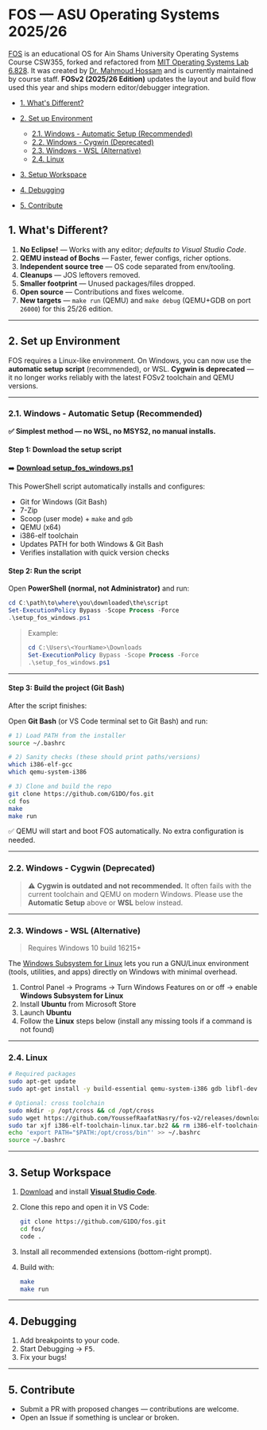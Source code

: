 # FOS — ASU Operating Systems 2025/26

[FOS][fos-v1] is an educational OS for Ain Shams University Operating Systems Course CSW355, forked and refactored from [MIT Operating Systems Lab 6.828][mit-6.828]. It was created by [Dr. Mahmoud Hossam][dr-m-h] and is currently maintained by course staff.
**FOSv2 (2025/26 Edition)** updates the layout and build flow used this year and ships modern editor/debugger integration.

[fos-v1]: https://github.com/mahossam/FOS-Ain-Shams-University-Educational-OS
[dr-m-h]: https://github.com/mahossam/
[mit-6.828]: http://ocw.mit.edu/courses/electrical-engineering-and-computer-science/6-828-operating-system-engineering-fall-2012/

<!-- TOC depthFrom:2 -->

* [1. What's Different?](#1-whats-different)
* [2. Set up Environment](#2-set-up-environment)

  * [2.1. Windows - Automatic Setup (Recommended)](#21-windows---automatic-setup-recommended)
  * [2.2. Windows - Cygwin (Deprecated)](#22-windows---cygwin-deprecated)
  * [2.3. Windows - WSL (Alternative)](#23-windows---wsl-alternative)
  * [2.4. Linux](#24-linux)
* [3. Setup Workspace](#3-setup-workspace)
* [4. Debugging](#4-debugging)
* [5. Contribute](#5-contribute)

<!-- /TOC -->

## 1. What's Different?

1. **No Eclipse!** — Works with any editor; *defaults to Visual Studio Code*.
2. **QEMU instead of Bochs** — Faster, fewer configs, richer options.
3. **Independent source tree** — OS code separated from env/tooling.
4. **Cleanups** — JOS leftovers removed.
5. **Smaller footprint** — Unused packages/files dropped.
6. **Open source** — Contributions and fixes welcome.
7. **New targets** — `make run` (QEMU) and `make debug` (QEMU+GDB on port `26000`) for this 25/26 edition.

---

## 2. Set up Environment

FOS requires a Linux-like environment. On Windows, you can now use the **automatic setup script** (recommended), or WSL.
**Cygwin is deprecated** — it no longer works reliably with the latest FOSv2 toolchain and QEMU versions.

---

### 2.1. Windows - Automatic Setup (Recommended)

**✅ Simplest method — no WSL, no MSYS2, no manual installs.**

#### Step 1: Download the setup script

➡️ **[Download setup_fos_windows.ps1](https://raw.githubusercontent.com/G1DO/fos/main/windows/setup_fos_windows.ps1)**

This PowerShell script automatically installs and configures:

* Git for Windows (Git Bash)
* 7-Zip
* Scoop (user mode) + `make` and `gdb`
* QEMU (x64)
* i386-elf toolchain
* Updates PATH for both Windows & Git Bash
* Verifies installation with quick version checks

#### Step 2: Run the script

Open **PowerShell (normal, not Administrator)** and run:

```powershell
cd C:\path\to\where\you\downloaded\the\script
Set-ExecutionPolicy Bypass -Scope Process -Force
.\setup_fos_windows.ps1
```

> Example:
>
> ```powershell
> cd C:\Users\<YourName>\Downloads
> Set-ExecutionPolicy Bypass -Scope Process -Force
> .\setup_fos_windows.ps1
> ```

---

#### Step 3: Build the project (Git Bash)

After the script finishes:

Open **Git Bash** (or VS Code terminal set to Git Bash) and run:

```bash
# 1) Load PATH from the installer
source ~/.bashrc

# 2) Sanity checks (these should print paths/versions)
which i386-elf-gcc
which qemu-system-i386

# 3) Clone and build the repo
git clone https://github.com/G1DO/fos.git
cd fos
make
make run
```

✅ QEMU will start and boot FOS automatically.
No extra configuration is needed.

---

### 2.2. Windows - Cygwin (Deprecated)

> ⚠️ **Cygwin is outdated and not recommended.**
> It often fails with the current toolchain and QEMU on modern Windows.
> Please use the **Automatic Setup** above or **WSL** below instead.

---

### 2.3. Windows - WSL (Alternative)

> Requires Windows 10 build 16215+

The [Windows Subsystem for Linux][wsl] lets you run a GNU/Linux environment (tools, utilities, and apps) directly on Windows with minimal overhead.

1. Control Panel → Programs → Turn Windows Features on or off → enable **Windows Subsystem for Linux**
2. Install **Ubuntu** from Microsoft Store
3. Launch **Ubuntu**
4. Follow the **Linux** steps below (install any missing tools if a command is not found)

[wsl]: https://docs.microsoft.com/en-us/windows/wsl/about

---

### 2.4. Linux

```bash
# Required packages
sudo apt-get update
sudo apt-get install -y build-essential qemu-system-i386 gdb libfl-dev

# Optional: cross toolchain
sudo mkdir -p /opt/cross && cd /opt/cross
sudo wget https://github.com/YoussefRaafatNasry/fos-v2/releases/download/toolchain/i386-elf-toolchain-linux.tar.bz2
sudo tar xjf i386-elf-toolchain-linux.tar.bz2 && rm i386-elf-toolchain-linux.tar.bz2
echo 'export PATH="$PATH:/opt/cross/bin"' >> ~/.bashrc
source ~/.bashrc
```

---

## 3. Setup Workspace

1. [Download][dl-vscode] and install [**Visual Studio Code**][vscode].

2. Clone this repo and open it in VS Code:

   ```bash
   git clone https://github.com/G1DO/fos.git
   cd fos/
   code .
   ```

3. Install all recommended extensions (bottom-right prompt).

4. Build with:

   ```bash
   make
   make run
   ```

[vscode]: https://code.visualstudio.com/
[dl-vscode]: https://code.visualstudio.com/

---

## 4. Debugging

1. Add breakpoints to your code.
2. Start Debugging → <kbd>F5</kbd>.
3. Fix your bugs!

---

## 5. Contribute

* Submit a PR with proposed changes — contributions are welcome.
* Open an Issue if something is unclear or broken.


